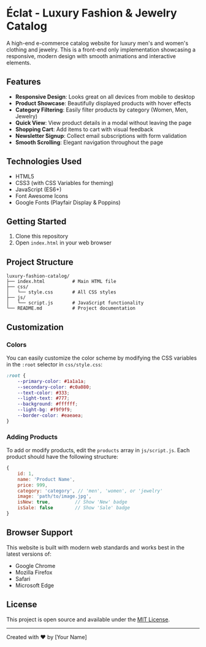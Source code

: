# Éclat - Luxury Fashion & Jewelry Catalog

A high-end e-commerce catalog website for luxury men's and women's clothing and jewelry. This is a front-end only implementation showcasing a responsive, modern design with smooth animations and interactive elements.

## Features

- **Responsive Design**: Looks great on all devices from mobile to desktop
- **Product Showcase**: Beautifully displayed products with hover effects
- **Category Filtering**: Easily filter products by category (Women, Men, Jewelry)
- **Quick View**: View product details in a modal without leaving the page
- **Shopping Cart**: Add items to cart with visual feedback
- **Newsletter Signup**: Collect email subscriptions with form validation
- **Smooth Scrolling**: Elegant navigation throughout the page

## Technologies Used

- HTML5
- CSS3 (with CSS Variables for theming)
- JavaScript (ES6+)
- Font Awesome Icons
- Google Fonts (Playfair Display & Poppins)

## Getting Started

1. Clone this repository
2. Open `index.html` in your web browser

## Project Structure

```
luxury-fashion-catalog/
├── index.html          # Main HTML file
├── css/
│   └── style.css       # All CSS styles
├── js/
│   └── script.js       # JavaScript functionality
└── README.md           # Project documentation
```

## Customization

### Colors

You can easily customize the color scheme by modifying the CSS variables in the `:root` selector in `css/style.css`:

```css
:root {
    --primary-color: #1a1a1a;
    --secondary-color: #c0a080;
    --text-color: #333;
    --light-text: #777;
    --background: #ffffff;
    --light-bg: #f9f9f9;
    --border-color: #eaeaea;
}
```

### Adding Products

To add or modify products, edit the `products` array in `js/script.js`. Each product should have the following structure:

```javascript
{
    id: 1,
    name: 'Product Name',
    price: 999,
    category: 'category', // 'men', 'women', or 'jewelry'
    image: 'path/to/image.jpg',
    isNew: true,         // Show 'New' badge
    isSale: false        // Show 'Sale' badge
}
```

## Browser Support

This website is built with modern web standards and works best in the latest versions of:

- Google Chrome
- Mozilla Firefox
- Safari
- Microsoft Edge

## License

This project is open source and available under the [MIT License](LICENSE).

---

Created with ❤️ by [Your Name]
